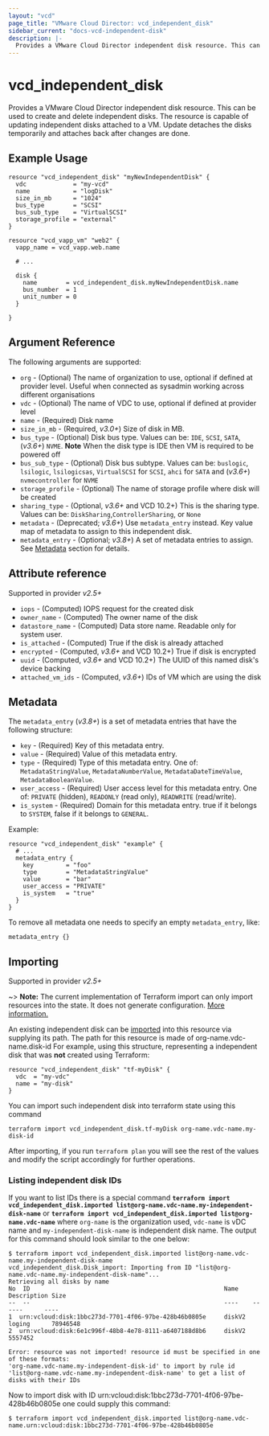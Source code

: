 ```yaml
---
layout: "vcd"
page_title: "VMware Cloud Director: vcd_independent_disk"
sidebar_current: "docs-vcd-independent-disk"
description: |-
  Provides a VMware Cloud Director independent disk resource. This can be used to create and delete independent disks.
---
```


# vcd\_independent\_disk

Provides a VMware Cloud Director independent disk resource. This can be used to create and delete independent disks.
The resource is capable of updating independent disks attached to a VM. Update detaches the disks temporarily and attaches back after changes are done.

## Example Usage

```hcl
resource "vcd_independent_disk" "myNewIndependentDisk" {
  vdc             = "my-vcd"
  name            = "logDisk"
  size_in_mb      = "1024"
  bus_type        = "SCSI"
  bus_sub_type    = "VirtualSCSI"
  storage_profile = "external"
}

resource "vcd_vapp_vm" "web2" {
  vapp_name = vcd_vapp.web.name

  # ...

  disk {
    name        = vcd_independent_disk.myNewIndependentDisk.name
    bus_number  = 1
    unit_number = 0
  }

}
```

## Argument Reference

The following arguments are supported:

* `org` - (Optional) The name of organization to use, optional if defined at provider level. Useful when connected as sysadmin working across different organisations
* `vdc` - (Optional) The name of VDC to use, optional if defined at provider level
* `name` - (Required) Disk name
* `size_in_mb` - (Required, *v3.0+*) Size of disk in MB.
* `bus_type` - (Optional) Disk bus type. Values can be: `IDE`, `SCSI`, `SATA`, (*v3.6+*) `NVME`. **Note** When the disk type is IDE then VM is required to be powered off
* `bus_sub_type` - (Optional) Disk bus subtype. Values can be: `buslogic`, `lsilogic`, `lsilogicsas`, `VirtualSCSI` for `SCSI`, `ahci` for `SATA` and (*v3.6+*) `nvmecontroller` for `NVME`
* `storage_profile` - (Optional) The name of storage profile where disk will be created
* `sharing_type` - (Optional, *v3.6+* and VCD 10.2+) This is the sharing type. Values can be: `DiskSharing`,`ControllerSharing`, or `None`
* `metadata` - (Deprecated; *v3.6+*) Use `metadata_entry` instead. Key value map of metadata to assign to this independent disk.
* `metadata_entry` - (Optional; *v3.8+*) A set of metadata entries to assign. See [Metadata](#metadata) section for details.

## Attribute reference

Supported in provider *v2.5+*

* `iops` - (Computed) IOPS request for the created disk
* `owner_name` - (Computed) The owner name of the disk
* `datastore_name` - (Computed) Data store name. Readable only for system user.
* `is_attached` - (Computed) True if the disk is already attached
* `encrypted` - (Computed, *v3.6+* and VCD 10.2+) True if disk is encrypted
* `uuid` - (Computed, *v3.6+* and VCD 10.2+) The UUID of this named disk's device backing
* `attached_vm_ids` - (Computed, *v3.6+*) IDs of VM which are using the disk

<a id="metadata"></a>
## Metadata

The `metadata_entry` (*v3.8+*) is a set of metadata entries that have the following structure:

* `key` - (Required) Key of this metadata entry.
* `value` - (Required) Value of this metadata entry.
* `type` - (Required) Type of this metadata entry. One of: `MetadataStringValue`, `MetadataNumberValue`, `MetadataDateTimeValue`, `MetadataBooleanValue`.
* `user_access` - (Required) User access level for this metadata entry. One of: `PRIVATE` (hidden), `READONLY` (read only), `READWRITE` (read/write).
* `is_system` - (Required) Domain for this metadata entry. true if it belongs to `SYSTEM`, false if it belongs to `GENERAL`.

Example:

```hcl
resource "vcd_independent_disk" "example" {
  # ...
  metadata_entry {
    key         = "foo"
    type        = "MetadataStringValue"
    value       = "bar"
    user_access = "PRIVATE"
    is_system   = "true"
  }
}
```

To remove all metadata one needs to specify an empty `metadata_entry`, like:

```
metadata_entry {}
```

## Importing

Supported in provider *v2.5+*

~> **Note:** The current implementation of Terraform import can only import resources into the state. It does not generate
configuration. [More information.][docs-import]

An existing independent disk can be [imported][docs-import] into this resource via supplying its path.
The path for this resource is made of org-name.vdc-name.disk-id
For example, using this structure, representing a independent disk that was **not** created using Terraform:

```hcl
resource "vcd_independent_disk" "tf-myDisk" {
  vdc  = "my-vdc"
  name = "my-disk"
}
```

You can import such independent disk into terraform state using this command

```
terraform import vcd_independent_disk.tf-myDisk org-name.vdc-name.my-disk-id
```

[docs-import]:https://www.terraform.io/docs/import/

After importing, if you run `terraform plan` you will see the rest of the values and modify the script accordingly for
further operations.

### Listing independent disk IDs

If you want to list IDs there is a special command **`terraform import vcd_independent_disk.imported list@org-name.vdc-name.my-independent-disk-name`**
or **`terraform import vcd_independent_disk.imported list@org-name.vdc-name`**
where `org-name` is the organization used, `vdc-name` is vDC name and `my-independent-disk-name`
is independent disk name. The output for this command should look similar to the one below:

```shell
$ terraform import vcd_independent_disk.imported list@org-name.vdc-name.my-independent-disk-name
vcd_independent_disk.Disk_import: Importing from ID "list@org-name.vdc-name.my-independent-disk-name"...
Retrieving all disks by name
No  ID                                                      Name    Description Size
--  --                                                      ----    ------      ----
1  urn:vcloud:disk:1bbc273d-7701-4f06-97be-428b46b0805e     diskV2  loging      78946548
2  urn:vcloud:disk:6e1c996f-48b8-4e78-8111-a6407188d8b6     diskV2              5557452

Error: resource was not imported! resource id must be specified in one of these formats:
'org-name.vdc-name.my-independent-disk-id' to import by rule id
'list@org-name.vdc-name.my-independent-disk-name' to get a list of disks with their IDs
```

Now to import disk with ID urn:vcloud:disk:1bbc273d-7701-4f06-97be-428b46b0805e one could supply this command:

```shell
$ terraform import vcd_independent_disk.imported list@org-name.vdc-name.urn:vcloud:disk:1bbc273d-7701-4f06-97be-428b46b0805e
```
